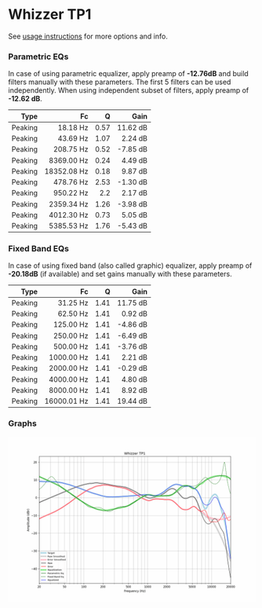 # Whizzer TP1
See [usage instructions](https://github.com/jaakkopasanen/AutoEq#usage) for more options and info.

### Parametric EQs
In case of using parametric equalizer, apply preamp of **-12.76dB** and build filters manually
with these parameters. The first 5 filters can be used independently.
When using independent subset of filters, apply preamp of **-12.62 dB**.

| Type    | Fc          |    Q | Gain     |
|--------:|------------:|-----:|---------:|
| Peaking | 18.18 Hz    | 0.57 | 11.62 dB |
| Peaking | 43.69 Hz    | 1.07 | 2.24 dB  |
| Peaking | 208.75 Hz   | 0.52 | -7.85 dB |
| Peaking | 8369.00 Hz  | 0.24 | 4.49 dB  |
| Peaking | 18352.08 Hz | 0.18 | 9.87 dB  |
| Peaking | 478.76 Hz   | 2.53 | -1.30 dB |
| Peaking | 950.22 Hz   | 2.2  | 2.17 dB  |
| Peaking | 2359.34 Hz  | 1.26 | -3.98 dB |
| Peaking | 4012.30 Hz  | 0.73 | 5.05 dB  |
| Peaking | 5385.53 Hz  | 1.76 | -5.43 dB |

### Fixed Band EQs
In case of using fixed band (also called graphic) equalizer, apply preamp of **-20.18dB**
(if available) and set gains manually with these parameters.

| Type    | Fc          |    Q | Gain     |
|--------:|------------:|-----:|---------:|
| Peaking | 31.25 Hz    | 1.41 | 11.75 dB |
| Peaking | 62.50 Hz    | 1.41 | 0.92 dB  |
| Peaking | 125.00 Hz   | 1.41 | -4.86 dB |
| Peaking | 250.00 Hz   | 1.41 | -6.49 dB |
| Peaking | 500.00 Hz   | 1.41 | -3.76 dB |
| Peaking | 1000.00 Hz  | 1.41 | 2.21 dB  |
| Peaking | 2000.00 Hz  | 1.41 | -0.29 dB |
| Peaking | 4000.00 Hz  | 1.41 | 4.80 dB  |
| Peaking | 8000.00 Hz  | 1.41 | 8.92 dB  |
| Peaking | 16000.01 Hz | 1.41 | 19.44 dB |

### Graphs
![](./Whizzer%20TP1.png)